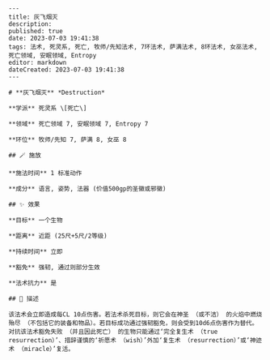 
    ---
    title: 灰飞烟灭
    description: 
    published: true
    date: 2023-07-03 19:41:38
    tags: 法术, 死灵系, 死亡, 牧师/先知法术, 7环法术, 萨满法术, 8环法术, 女巫法术, 死亡领域, 安眠领域, Entropy
    editor: markdown
    dateCreated: 2023-07-03 19:41:38
    ---

    # **灰飞烟灭** *Destruction*

    **学派** 死灵系 \[死亡\] 

    **领域** 死亡领域 7, 安眠领域 7, Entropy 7

    **环位** 牧师/先知 7, 萨满 8, 女巫 8

    ## 🪄 施放

    **施法时间** 1 标准动作

    **成分** 语言, 姿势, 法器 (价值500gp的圣徽或邪徽)

    ## ✨ 效果 

    **目标** 一个生物 

    **距离** 近距 (25尺+5尺/2等级)  

    **持续时间** 立即 

    **豁免** 强韧, 通过则部分生效

    **法术抗力** 是

    ## 📖 描述

    该法术会立即造成每CL 10点伤害。若法术杀死目标，则它会在神圣 （或不洁） 的火焰中燃烧殆尽 （不包括它的装备和物品）。若目标成功通过强韧豁免，则会受到10d6点伤害作为替代。对抗该法术豁免失败 （并且因此死亡） 的生物只能通过‘完全复生术 （true resurrection）’、措辞谨慎的‘祈愿术 （wish）’外加‘复生术 （resurrection）’或‘神迹术 （miracle）’复活。
    